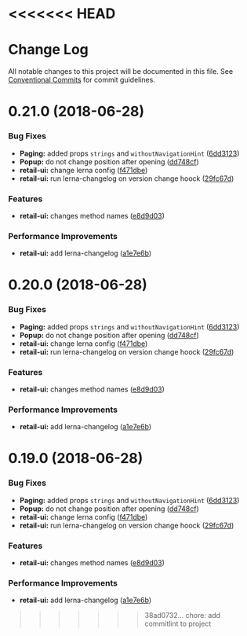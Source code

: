 <<<<<<< HEAD
=======
# Change Log

All notable changes to this project will be documented in this file.
See [Conventional Commits](https://conventionalcommits.org) for commit guidelines.

<a name="0.21.0"></a>
# 0.21.0 (2018-06-28)


### Bug Fixes

* **Paging:** added props `strings` and `withoutNavigationHint` ([6dd3123](https://github.com/skbkontur/retail-ui/commit/6dd3123))
* **Popup:** do not change position after opening ([dd748cf](https://github.com/skbkontur/retail-ui/commit/dd748cf))
* **retail-ui:** change lerna config ([f471dbe](https://github.com/skbkontur/retail-ui/commit/f471dbe))
* **retail-ui:** run lerna-changelog on version change hoock ([29fc67d](https://github.com/skbkontur/retail-ui/commit/29fc67d))


### Features

* **retail-ui:** changes method names ([e8d9d03](https://github.com/skbkontur/retail-ui/commit/e8d9d03))


### Performance Improvements

* **retail-ui:** add lerna-changelog ([a1e7e6b](https://github.com/skbkontur/retail-ui/commit/a1e7e6b))




<a name="0.20.0"></a>
# 0.20.0 (2018-06-28)


### Bug Fixes

* **Paging:** added props `strings` and `withoutNavigationHint` ([6dd3123](https://github.com/skbkontur/retail-ui/commit/6dd3123))
* **Popup:** do not change position after opening ([dd748cf](https://github.com/skbkontur/retail-ui/commit/dd748cf))
* **retail-ui:** change lerna config ([f471dbe](https://github.com/skbkontur/retail-ui/commit/f471dbe))
* **retail-ui:** run lerna-changelog on version change hoock ([29fc67d](https://github.com/skbkontur/retail-ui/commit/29fc67d))


### Features

* **retail-ui:** changes method names ([e8d9d03](https://github.com/skbkontur/retail-ui/commit/e8d9d03))


### Performance Improvements

* **retail-ui:** add lerna-changelog ([a1e7e6b](https://github.com/skbkontur/retail-ui/commit/a1e7e6b))




<a name="0.19.0"></a>
# 0.19.0 (2018-06-28)


### Bug Fixes

* **Paging:** added props `strings` and `withoutNavigationHint` ([6dd3123](https://github.com/skbkontur/retail-ui/commit/6dd3123))
* **Popup:** do not change position after opening ([dd748cf](https://github.com/skbkontur/retail-ui/commit/dd748cf))
* **retail-ui:** change lerna config ([f471dbe](https://github.com/skbkontur/retail-ui/commit/f471dbe))
* **retail-ui:** run lerna-changelog on version change hoock ([29fc67d](https://github.com/skbkontur/retail-ui/commit/29fc67d))


### Features

* **retail-ui:** changes method names ([e8d9d03](https://github.com/skbkontur/retail-ui/commit/e8d9d03))


### Performance Improvements

* **retail-ui:** add lerna-changelog ([a1e7e6b](https://github.com/skbkontur/retail-ui/commit/a1e7e6b))
>>>>>>> 38ad0732... chore: add commitlint to project
